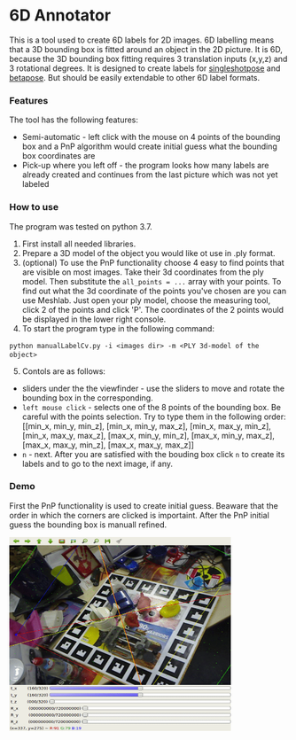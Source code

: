# 6D Annotator

This is a tool used to create 6D labels for 2D images. 6D labelling means that a 3D bounding box is fitted around an object in the 2D picture. It is 6D, because the 3D bounding box fitting requires 3 translation inputs (x,y,z) and 3 rotational degrees. It is designed to create labels for [singleshotpose](https://github.com/microsoft/singleshotpose) and [betapose](https://github.com/sjtuytc/betapose). But should be easily extendable to other 6D label formats.

### Features
The tool has the following features:
- Semi-automatic - left click with the mouse on 4 points of the bounding box and a PnP algorithm would create initial guess what the bounding box coordinates are
- Pick-up where you left off - the program looks how many labels are already created and continues from the last picture which was not yet labeled

### How to use
The program was tested on python 3.7.

1. First install all needed libraries.
2. Prepare a 3D model of the object you would like ot use in .ply format.
3. (optional) To use the PnP functionality choose 4 easy to find points that are visible on most images. Take their 3d coordinates from the ply model. Then substitute the `all_points = ...` array with your points. To find out what the 3d coordinate of the points you've chosen are you can use Meshlab. Just open your ply model, choose the measuring tool, click 2 of the points and click 'P'. The coordinates of the 2 points would be displayed in the lower right console.
4. To start the program type in the following command:
```
python manualLabelCv.py -i <images dir> -m <PLY 3d-model of the object>
```
5. Contols are as follows:
- sliders under the the viewfinder - use the sliders to move and rotate the bounding box in the corresponding.
- `left mouse click` - selects one of the 8 points of the bounding box. Be careful with the points selection. Try to type them in the following order:
                  [[min_x, min_y, min_z],
                  [min_x, min_y, max_z],
                  [min_x, max_y, min_z],
                  [min_x, max_y, max_z],
                  [max_x, min_y, min_z],
                  [max_x, min_y, max_z],
                  [max_x, max_y, min_z],
                  [max_x, max_y, max_z]]
- `n` - next. After you are satisfied with the bouding box click `n` to create its labels and to go to the next image, if any.

### Demo

First the PnP functionality is used to create initial guess. Beaware that the order in which the corners are clicked is importaint. After the PnP initial guess the bounding box is manuall refined.

<img src="demoGifs/normal.gif" width="400" height="350">
